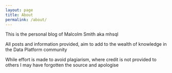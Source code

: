 ```yaml
---
layout: page
title: About
permalink: /about/
---
```


This is the personal blog of Malcolm Smith aka mhsql

All posts and information provided, aim to add to the wealth of knowledge in the Data Platform community

While effort is made to avoid plagiarism, where credit is not provided to others I may have forgotten the source and apologise